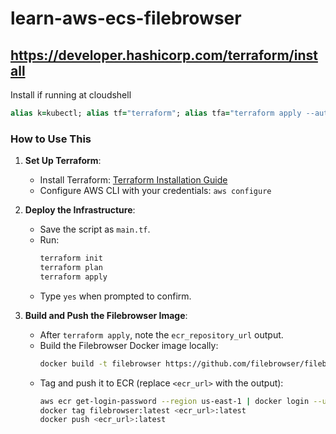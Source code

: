 # learn-aws-ecs-filebrowser

## https://developer.hashicorp.com/terraform/install
Install if running at cloudshell
```ruby
alias k=kubectl; alias tf="terraform"; alias tfa="terraform apply --auto-approve"; alias tfd="terraform destroy --auto-approve"; alias tfm="terraform init; terraform fmt; terraform validate; terraform plan"; sudo yum install -y yum-utils shadow-utils; sudo yum-config-manager --add-repo https://rpm.releases.hashicorp.com/AmazonLinux/hashicorp.repo; sudo yum -y install terraform; terraform init
```
### How to Use This

1. **Set Up Terraform**:
   - Install Terraform: [Terraform Installation Guide](https://www.terraform.io/downloads.html)
   - Configure AWS CLI with your credentials: `aws configure`

2. **Deploy the Infrastructure**:
   - Save the script as `main.tf`.
   - Run:
     ```bash
     terraform init
     terraform plan
     terraform apply
     ```
   - Type `yes` when prompted to confirm.

3. **Build and Push the Filebrowser Image**:
   - After `terraform apply`, note the `ecr_repository_url` output.
   - Build the Filebrowser Docker image locally:
     ```bash
     docker build -t filebrowser https://github.com/filebrowser/filebrowser.git
     ```
   - Tag and push it to ECR (replace `<ecr_url>` with the output):
     ```bash
     aws ecr get-login-password --region us-east-1 | docker login --username AWS --password-stdin <ecr_url>
     docker tag filebrowser:latest <ecr_url>:latest
     docker push <ecr_url>:latest
     ```
